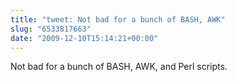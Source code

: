 ```yaml
---
title: "tweet: Not bad for a bunch of BASH, AWK"
slug: "6533817663"
date: "2009-12-10T15:14:21+00:00"
---
```

Not bad for a bunch of BASH, AWK, and Perl scripts.